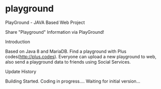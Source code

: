 # playground
PlayGround - JAVA Based Web Project

Share "Playground" Information via PlayGround!

Introduction

Based on Java 8 and MariaDB.
Find a playground with Plus codes(http://plus.codes).
Everyone can upload a new playground to web, also send a playground data to friends using Social Services.

Update History

Building Started.
Coding in progress....
Waiting for initial version...
